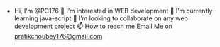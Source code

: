 -  Hi, I’m @PC176
👀 I’m interested in WEB development
🌱 I’m currently learning java-script
💞️ I’m looking to collaborate on any web development project
📫 How to reach me Email Me on pratikchoubey176@gmail.com


